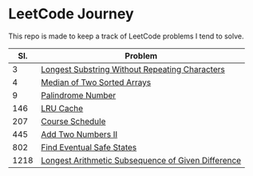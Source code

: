# LeetCode Journey

This repo is made to keep a track of LeetCode problems I tend to solve.

|Sl.|Problem|
|---|---|
|3|[Longest Substring Without Repeating Characters](longest-substring-without-repeating-characters/README.md)|
|4|[Median of Two Sorted Arrays](median-of-two-sorted-arrays/README.md)|
|9|[Palindrome Number](palindrome-number/README.md)|
|146|[LRU Cache](lru-cache/README.md)|
|207|[Course Schedule](course-schedule/README.md)|
|445|[Add Two Numbers II](add-two-numbers-ii/README.md)|
|802|[Find Eventual Safe States](find-eventual-safe-states/README.md)|
|1218|[Longest Arithmetic Subsequence of Given Difference](longest-arithmetic-subsequence-of-given-difference/README.md)|